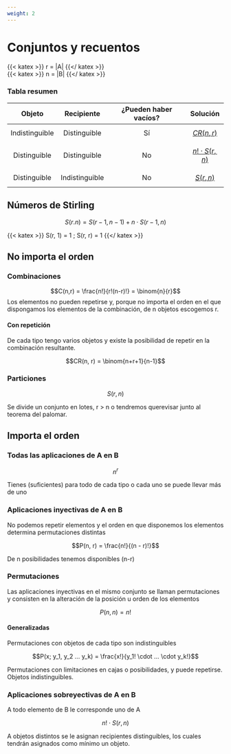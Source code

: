 ```yaml
---
weight: 2
---
```


# Conjuntos y recuentos
{{< katex >}}
r = |A|
{{</ katex >}}
<br/>
{{< katex >}}
n = |B|
{{</ katex >}}

### Tabla resumen
| Objeto | Recipiente | ¿Pueden haber vacíos? | Solución |
| :--: | :--: | :--: | :--: |
| Indistinguible | Distinguible | Sí | [$$CR(n, r)$$](#con-repetición) |
| Distinguible | Distinguible | No | [$$n! \cdot S(r, n)$$](#aplicaciones-sobreyectivas-de-a-en-b) |
| Distinguible | Indistinguible | No | [$$S(r, n)$$](#particiones) |

## Números de Stirling
$$S(r. n) = S(r - 1, n - 1) + n \cdot S(r - 1, n)$$

{{< katex >}}
S(r, 1) = 1
;
S(r, r) = 1
{{</ katex >}}

## No importa el orden
### Combinaciones
$$C(n,r) = \frac{n!}{r!(n-r)!} = \binom{n}{r}$$
Los elementos no pueden repetirse y, porque no importa el orden
en el que dispongamos los elementos de la combinación, de n
objetos escogemos r.

#### Con repetición
De cada tipo tengo varios objetos y existe la posibilidad de repetir en la combinación resultante.

$$CR(n, r) = \binom{n+r+1}{n-1}$$

### Particiones
$$S(r, n)$$

Se divide un conjunto en lotes, r > n o tendremos querevisar junto al teorema del palomar.

## Importa el orden
### Todas las aplicaciones de A en B
$$n^r$$

Tienes (suficientes) para todo de cada tipo o cada uno se puede llevar más de uno

### Aplicaciones inyectivas de A en B
No podemos repetir elementos y el orden en que disponemos los
elementos determina permutaciones distintas

$$P(n, r) = \frac{n!}{(n - r)!}$$

De n posibilidades tenemos disponibles (n-r)

### Permutaciones
Las aplicaciones inyectivas en el mismo conjunto se llaman permutaciones y consisten en la
alteración de la posición u orden de los elementos

$$P(n, n) = n!$$

#### Generalizadas
Permutaciones con objetos de cada tipo son indistinguibles

$$P(x; y_1, y_2 ... y_k) = \frac{x!}{y_1! \cdot ... \cdot y_k!}$$

Permutaciones con limitaciones en cajas o posibilidades, y puede repetirse. Objetos indistinguibles.

### Aplicaciones sobreyectivas de A en B
A todo elemento de B le corresponde uno de A

$$n! \cdot S(r, n)$$

A objetos distintos se le asignan recipientes distinguibles, los cuales tendrán asignados como mínimo un objeto.
